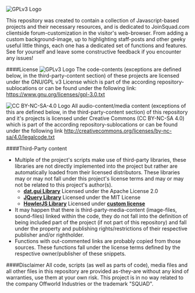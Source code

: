 ![GPLv3 Logo](http://i.imgur.com/fpRDXAN.png)

This repository was created to contain a collection of Javascript-based projects and their necessary resources, and is dedicated to JoinSquad.com clientside forum-customization in the visitor's web-browser.
From adding a custom background-image, up to highlighting staff-posts and other geeky useful little things, each one has a dedicated set of functions and features. See for yourself and leave some constructive feedback if you encounter any issues!

####License
![GPLv3 Logo](https://www.gnu.org/graphics/gplv3-88x31.png)
The code-contents (exceptions are defined below, in the third-party-content section) of these projects are licensed under the GNU/GPL v3 License which is part of the according repository-sublocations or can be found under the following link: https://www.gnu.org/licenses/gpl-3.0.txt

![CC BY-NC-SA-4.0 Logo](https://licensebuttons.net/l/by-nc-sa/4.0/88x31.png)
All audio-content/media content (exceptions of this are defined below, in the third-party-content section) of this repository and it's projects is licensed under Creative Commons (CC BY-NC-SA 4.0) which is part of the according repository-sublocations or can be found under the following link http://creativecommons.org/licenses/by-nc-sa/4.0/legalcode.txt

####Third-Party content
* Multiple of the project's scripts make use of third-party libraries, these libraries are not directly implemented into the project but rather are automatically loaded from their licensed distributors. These libraries may or may not fall under this project's license terms and may or may not be related to this project's author(s).
  * [**dat.gui Library**](https://github.com/dataarts/dat.gui) Licensed under the Apache License 2.0
  * [**JQuery Library**](https://jquery.org) Licensed under the MIT License
  * [**HowlerJS Library**](https://github.com/goldfire/howler.js) Licensed under [**custom license**](https://raw.githubusercontent.com/goldfire/howler.js/master/LICENSE.md)
* It may happen that there is third-party-media-content (image-files, sound-files) linked within the code, they do not fall into the definition of being included part of the project (if not part of this repository) and fall under the property and publishing rights/restrictions of their respective publisher and/or rightholder.
* Functions with out-commented links are probably copied from those sources. These functions fall under the license terms defined by the respective owner/publisher of these snippets.

####Disclaimer
All code, scripts (as well as parts of code), media files and all other files in this repository are provided as-they-are without any kind of warranties, use them at your own risk. This project is in no way related to the company Offworld Industries or the trademark "SQUAD".
